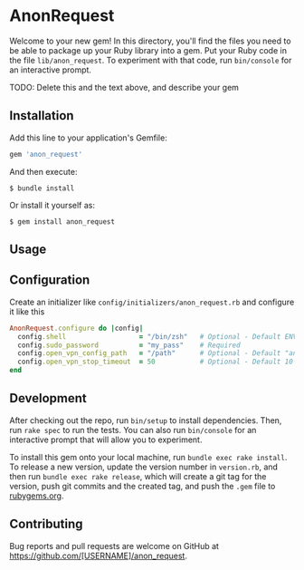# AnonRequest

Welcome to your new gem! In this directory, you'll find the files you need to be able to package up your Ruby library into a gem. Put your Ruby code in the file `lib/anon_request`. To experiment with that code, run `bin/console` for an interactive prompt.

TODO: Delete this and the text above, and describe your gem

## Installation

Add this line to your application's Gemfile:

```ruby
gem 'anon_request'
```

And then execute:

    $ bundle install

Or install it yourself as:

    $ gem install anon_request

## Usage

## Configuration
Create an initializer like `config/initializers/anon_request.rb` and configure it like this
```ruby
AnonRequest.configure do |config|
  config.shell                  = "/bin/zsh"   # Optional - Default ENV["SHELL"]
  config.sudo_password          = "my_pass"    # Required
  config.open_vpn_config_path   = "/path"      # Optional - Default "anon_request/open_vpn/configs" (only .ovpn file will be loaded)
  config.open_vpn_stop_timeout  = 50           # Optional - Default 10
end
```

## Development

After checking out the repo, run `bin/setup` to install dependencies. Then, run `rake spec` to run the tests. You can also run `bin/console` for an interactive prompt that will allow you to experiment.

To install this gem onto your local machine, run `bundle exec rake install`. To release a new version, update the version number in `version.rb`, and then run `bundle exec rake release`, which will create a git tag for the version, push git commits and the created tag, and push the `.gem` file to [rubygems.org](https://rubygems.org).

## Contributing

Bug reports and pull requests are welcome on GitHub at https://github.com/[USERNAME]/anon_request.
